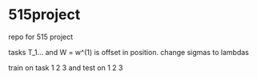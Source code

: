 515project
==========

repo for 515 project 

tasks T_1... and W = w^(1) is offset in position. 
change sigmas to lambdas

train on task 1 2 3 and test on 1 2 3
